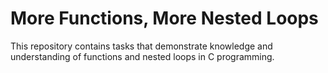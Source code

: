 # More Functions, More Nested Loops

This repository contains tasks that demonstrate knowledge and understanding of functions and nested loops in C programming.
